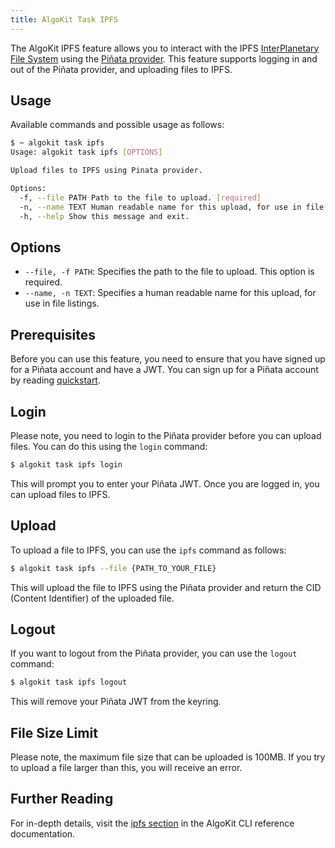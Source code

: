 ```yaml
---
title: AlgoKit Task IPFS
---
```

The AlgoKit IPFS feature allows you to interact with the IPFS [InterPlanetary File System](https://ipfs.tech/) using the [Piñata provider](https://www.pinata.cloud/). This feature supports logging in and out of the Piñata provider, and uploading files to IPFS.

## Usage

Available commands and possible usage as follows:

```bash
$ ~ algokit task ipfs
Usage: algokit task ipfs [OPTIONS]

Upload files to IPFS using Pinata provider.

Options:
  -f, --file PATH Path to the file to upload. [required]
  -n, --name TEXT Human readable name for this upload, for use in file listings.
  -h, --help Show this message and exit.
```

## Options

- `--file, -f PATH`: Specifies the path to the file to upload. This option is required.
- `--name, -n TEXT`: Specifies a human readable name for this upload, for use in file listings.

## Prerequisites

Before you can use this feature, you need to ensure that you have signed up for a Piñata account and have a JWT. You can sign up for a Piñata account by reading [quickstart](https://docs.pinata.cloud/docs/getting-started).

## Login

Please note, you need to login to the Piñata provider before you can upload files. You can do this using the `login` command:

```bash
$ algokit task ipfs login
```

This will prompt you to enter your Piñata JWT. Once you are logged in, you can upload files to IPFS.

## Upload

To upload a file to IPFS, you can use the `ipfs` command as follows:

```bash
$ algokit task ipfs --file {PATH_TO_YOUR_FILE}
```

This will upload the file to IPFS using the Piñata provider and return the CID (Content Identifier) of the uploaded file.

## Logout

If you want to logout from the Piñata provider, you can use the `logout` command:

```bash
$ algokit task ipfs logout
```

This will remove your Piñata JWT from the keyring.

## File Size Limit

Please note, the maximum file size that can be uploaded is 100MB. If you try to upload a file larger than this, you will receive an error.

## Further Reading

For in-depth details, visit the [ipfs section](/reference/algokit-cli/#ipfs) in the AlgoKit CLI reference documentation.